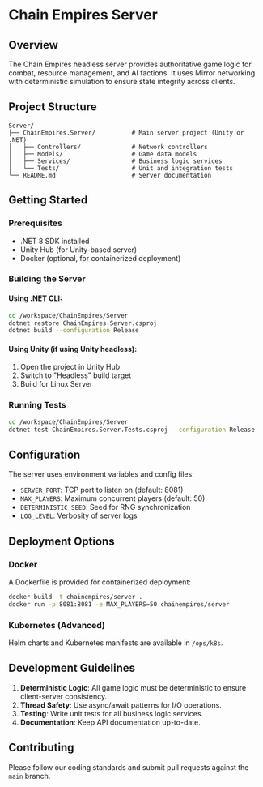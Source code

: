 





# Chain Empires Server

## Overview
The Chain Empires headless server provides authoritative game logic for combat, resource management, and AI factions. It uses Mirror networking with deterministic simulation to ensure state integrity across clients.

## Project Structure

```
Server/
├── ChainEmpires.Server/          # Main server project (Unity or .NET)
│   ├── Controllers/              # Network controllers
│   ├── Models/                   # Game data models
│   ├── Services/                 # Business logic services
│   └── Tests/                    # Unit and integration tests
└── README.md                     # Server documentation
```

## Getting Started

### Prerequisites
- .NET 8 SDK installed
- Unity Hub (for Unity-based server)
- Docker (optional, for containerized deployment)

### Building the Server

#### Using .NET CLI:
```bash
cd /workspace/ChainEmpires/Server
dotnet restore ChainEmpires.Server.csproj
dotnet build --configuration Release
```

#### Using Unity (if using Unity headless):
1. Open the project in Unity Hub
2. Switch to "Headless" build target
3. Build for Linux Server

### Running Tests
```bash
cd /workspace/ChainEmpires/Server
dotnet test ChainEmpires.Server.Tests.csproj --configuration Release
```

## Configuration

The server uses environment variables and config files:

- `SERVER_PORT`: TCP port to listen on (default: 8081)
- `MAX_PLAYERS`: Maximum concurrent players (default: 50)
- `DETERMINISTIC_SEED`: Seed for RNG synchronization
- `LOG_LEVEL`: Verbosity of server logs

## Deployment Options

### Docker
A Dockerfile is provided for containerized deployment:
```bash
docker build -t chainempires/server .
docker run -p 8081:8081 -e MAX_PLAYERS=50 chainempires/server
```

### Kubernetes (Advanced)
Helm charts and Kubernetes manifests are available in `/ops/k8s`.

## Development Guidelines

1. **Deterministic Logic**: All game logic must be deterministic to ensure client-server consistency.
2. **Thread Safety**: Use async/await patterns for I/O operations.
3. **Testing**: Write unit tests for all business logic services.
4. **Documentation**: Keep API documentation up-to-date.

## Contributing

Please follow our coding standards and submit pull requests against the `main` branch.



